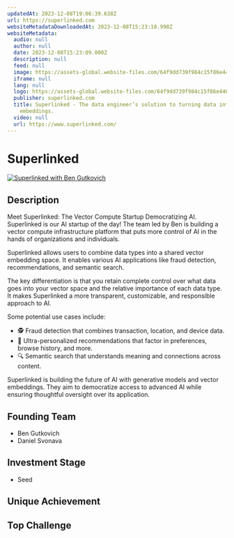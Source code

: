 ```yaml
---
updatedAt: 2023-12-08T19:06:39.638Z
url: https://superlinked.com
websiteMetadataDownloadedAt: 2023-12-08T15:23:18.998Z
websiteMetadata:
  audio: null
  author: null
  date: 2023-12-08T15:23:09.000Z
  description: null
  feed: null
  image: https://assets-global.website-files.com/64f9dd739f984c15f86e446e/65008f691ed927cc1d7ba7d7_og%20image%402x.jpg
  iframe: null
  lang: null
  logo: https://assets-global.website-files.com/64f9dd739f984c15f86e446e/6500a75cef3904bf14654e76_FAVICON.png
  publisher: superlinked.com
  title: Superlinked - The data engineer’s solution to turning data into vector
    embeddings.
  video: null
  url: https://www.superlinked.com/
---
```


# Superlinked
[![Superlinked with Ben Gutkovich](https://img.youtube.com/vi/3VvzK8z197Y/0.jpg)](https://www.youtube.com/watch?v=3VvzK8z197Y)

## Description
Meet Superlinked: The Vector Compute Startup Democratizing AI. Superlinked is our AI startup of the day! The team led by Ben is building a vector compute infrastructure platform that puts more control of AI in the hands of organizations and individuals.

Superlinked allows users to combine data types into a shared vector embedding space. It enables various AI applications like fraud detection, recommendations, and semantic search.

The key differentiation is that you retain complete control over what data goes into your vector space and the relative importance of each data type. It makes Superlinked a more transparent, customizable, and responsible approach to AI.

Some potential use cases include:
- 🕵️ Fraud detection that combines transaction, location, and device data.
- 🎯 Ultra-personalized recommendations that factor in preferences, browse history, and more.
- 🔍 Semantic search that understands meaning and connections across content.

Superlinked is building the future of AI with generative models and vector embeddings. They aim to democratize access to advanced AI while ensuring thoughtful oversight over its application.

## Founding Team
- Ben Gutkovich
- Daniel Svonava

## Investment Stage
- Seed

## Unique Achievement
## Top Challenge
